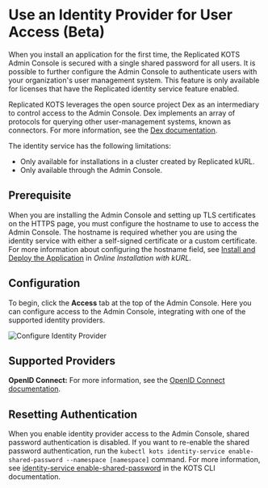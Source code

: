 # Use an Identity Provider for User Access (Beta)

When you install an application for the first time, the Replicated KOTS Admin Console is secured with a single shared password for all users. It is possible to further configure the Admin Console to authenticate users with your organization's user management system. This feature is only available for licenses that have the Replicated identity service feature enabled.

Replicated KOTS leverages the open source project Dex as an intermediary to control access to the Admin Console. Dex implements an array of protocols for querying other user-management systems, known as connectors. For more information, see the [Dex documentation](https://dexidp.io/docs/).

The identity service has the following limitations:
* Only available for installations in a cluster created by Replicated kURL.
* Only available through the Admin Console.

## Prerequisite

When you are installing the Admin Console and setting up TLS certificates on the HTTPS page, you must configure the hostname to use to access the Admin Console. The hostname is required whether you are using the identity service with either a self-signed certificate or a custom certificate. For more information about configuring the hostname field, see [Install and Deploy the Application](installing-kurl#install-app) in _Online Installation with kURL_.

## Configuration

To begin, click the **Access** tab at the top of the Admin Console.
Here you can configure access to the Admin Console, integrating with one of the supported identity providers.

![Configure Identity Provider](/images/access-identity.png)

## Supported Providers

**OpenID Connect:** For more information, see the [OpenID Connect documentation](https://openid.net/connect/).

## Resetting Authentication

When you enable identity provider access to the Admin Console, shared password authentication is disabled.
If you want to re-enable the shared password authentication, run the `kubectl kots identity-service enable-shared-password --namespace [namespace]` command. For more information, see [identity-service enable-shared-password](/reference/kots-cli-identity-service-enable-shared-password/) in the KOTS CLI documentation.
